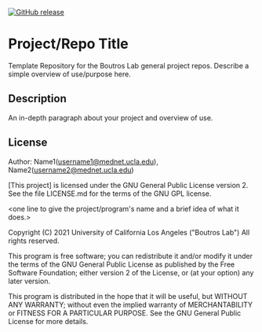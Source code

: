 [![GitHub release](https://img.shields.io/github/v/release/uclahs-cds/tool-Nextflow-action)](https://github.com/uclahs-cds/tool-Nextflow-action/actions/workflows/prepare-release.yaml)

# Project/Repo Title

Template Repository for the Boutros Lab general project repos. Describe a simple overview of use/purpose here.

## Description

An in-depth paragraph about your project and overview of use.

## License

Author: Name1(username1@mednet.ucla.edu), Name2(username2@mednet.ucla.edu)

[This project] is licensed under the GNU General Public License version 2. See the file LICENSE.md for the terms of the GNU GPL license.

<one line to give the project/program's name and a brief idea of what it does.>

Copyright (C) 2021 University of California Los Angeles ("Boutros Lab") All rights reserved.

This program is free software; you can redistribute it and/or modify it under the terms of the GNU General Public License as published by the Free Software Foundation; either version 2 of the License, or (at your option) any later version.

This program is distributed in the hope that it will be useful, but WITHOUT ANY WARRANTY; without even the implied warranty of MERCHANTABILITY or FITNESS FOR A PARTICULAR PURPOSE. See the GNU General Public License for more details.
